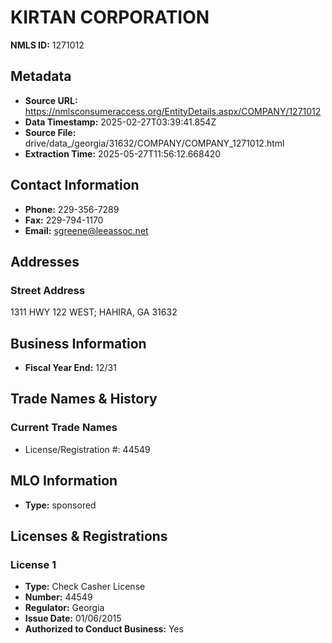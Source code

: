 # KIRTAN CORPORATION

**NMLS ID:** 1271012

## Metadata
- **Source URL:** https://nmlsconsumeraccess.org/EntityDetails.aspx/COMPANY/1271012
- **Data Timestamp:** 2025-02-27T03:39:41.854Z
- **Source File:** drive/data_/georgia/31632/COMPANY/COMPANY_1271012.html
- **Extraction Time:** 2025-05-27T11:56:12.668420

## Contact Information
- **Phone:** 229-356-7289
- **Fax:** 229-794-1170
- **Email:** sgreene@leeassoc.net

## Addresses
### Street Address
1311 HWY 122 WEST; HAHIRA, GA 31632

## Business Information
- **Fiscal Year End:** 12/31

## Trade Names & History
### Current Trade Names
- License/Registration #: 44549

## MLO Information
- **Type:** sponsored

## Licenses & Registrations

### License 1
- **Type:** Check Casher License
- **Number:** 44549
- **Regulator:** Georgia
- **Issue Date:** 01/06/2015
- **Authorized to Conduct Business:** Yes
